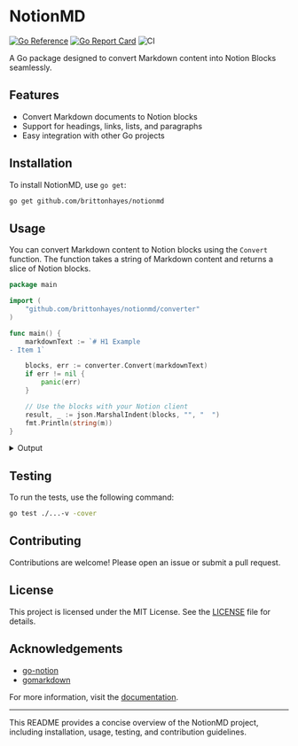 # NotionMD

[![Go Reference](https://pkg.go.dev/badge/github.com/brittonhayes/notionmd.svg)](https://pkg.go.dev/github.com/brittonhayes/notionmd)
[![Go Report Card](https://goreportcard.com/badge/github.com/brittonhayes/notionmd)](https://goreportcard.com/report/github.com/brittonhayes/notionmd)
![CI](https://github.com/brittonhayes/notionmd/actions/workflows/ci.yml/badge.svg)

A Go package designed to convert Markdown content into Notion Blocks seamlessly.

## Features

- Convert Markdown documents to Notion blocks
- Support for headings, links, lists, and paragraphs
- Easy integration with other Go projects

## Installation

To install NotionMD, use `go get`:

```sh
go get github.com/brittonhayes/notionmd
```

## Usage

You can convert Markdown content to Notion blocks using the `Convert` function. The function takes a string of Markdown content and returns a slice of Notion blocks.

```go
package main

import (
    "github.com/brittonhayes/notionmd/converter"
)

func main() {
    markdownText := `# H1 Example
- Item 1`

    blocks, err := converter.Convert(markdownText)
    if err != nil {
        panic(err)
    }

    // Use the blocks with your Notion client
	result, _ := json.MarshalIndent(blocks, "", "  ")
	fmt.Println(string(m))
}
```

<details>
<summary>Output</summary>

```json
[
    {
        "heading_1": {
            "rich_text": [
                {
                    "type": "text",
                    "plain_text": "H1 Example",
                    "text": {
                    "content": "H1 Example"
                    }
                }
            ],
            "is_toggleable": false
        }
    },
    {
        "bulleted_list_item": {
            "rich_text": [
                {
                    "type": "text",
                    "plain_text": "Item 1",
                    "text": {
                    "content": "Item 1"
                    }
                }
            ]
        }
    }
]
```

</details>

## Testing

To run the tests, use the following command:

```sh
go test ./...-v -cover
```

## Contributing

Contributions are welcome! Please open an issue or submit a pull request.

## License

This project is licensed under the MIT License. See the [LICENSE](LICENSE) file for details.

## Acknowledgements

- [go-notion](https://github.com/dstotijn/go-notion)
- [gomarkdown](https://github.com/gomarkdown/gomarkdown)

For more information, visit the [documentation](https://pkg.go.dev/github.com/brittonhayes/notionmd).

---

This README provides a concise overview of the NotionMD project, including installation, usage, testing, and contribution guidelines.